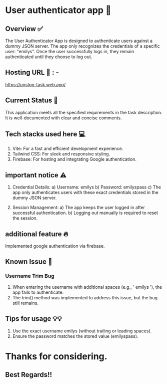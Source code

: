 # User authenticator app 🔏

## Overview ✅
The User Authenticator App is designed to authenticate users against a dummy JSON server. The app only recognizes the credentials of a specific user: "emilys". Once the user successfully logs in, they remain authenticated until they choose to log out.

## Hosting URL 🚀 : - 
https://unstop-task.web.app/

## Current Status 📝
This application meets all the specified requirements in the task description. It is well-documented with clear and concise comments.

## Tech stacks used here 💻
  1) Vite: For a fast and efficient development experience.
  2) Tailwind CSS: For sleek and responsive styling.
  3) Firebase: For hosting and integrating Google authentication.
     
## important notice ⚠️
  1) Credential Details:
      a) Username: emilys
      b) Password: emilyspass
      c) The app only authenticates users with these exact credentials stored in the dummy JSON server.
  
  2) Session Management:
    a) The app keeps the user logged in after successful authentication.
    b) Logging out manually is required to reset the session.

## additional feature 🔥
Implemented google authentication via firebase. 


## Known Issue 🐛
  ### Username Trim Bug
  1) When entering the username with additional spaces (e.g., ' emilys '), the app fails to authenticate.
  2) The trim() method was implemented to address this issue, but the bug still remains.

## Tips for usage 💡💡
1) Use the exact username emilys (without trailing or leading spaces).
2) Ensure the password matches the stored value (emilyspass).

# Thanks for considering. 
## Best Regards!!
